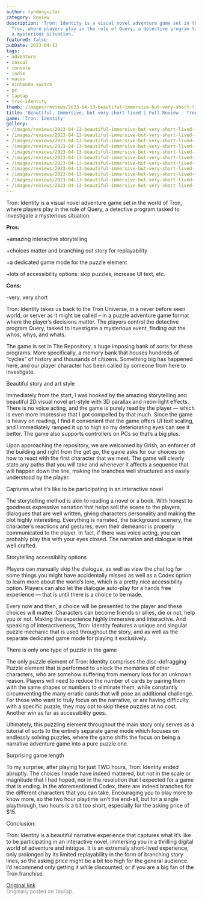 ```yaml
---
author: lyndonguitar
category: Review
description: 'Tron: Identity is a visual novel adventure game set in the world of
  Tron, where players play in the role of Query, a detective program tasked to investigate
  a mysterious situation.'
featured: false
pubDate: 2023-04-13
tags:
- adventure
- casual
- console
- indie
- macos
- nintendo switch
- pc
- taptap
- tron-identity
thumb: /images/reviews/2023-04-13-beautiful-immersive-but-very-short-lived--full-review---tron-identity-0.avif
title: 'Beautiful, Immersive, but very short-lived | Full Review - Tron: Identity'
game: 'Tron: Identity'
gallery:
- /images/reviews/2023-04-13-beautiful-immersive-but-very-short-lived--full-review---tron-identity-0.avif
- /images/reviews/2023-04-13-beautiful-immersive-but-very-short-lived--full-review---tron-identity-1.avif
- /images/reviews/2023-04-13-beautiful-immersive-but-very-short-lived--full-review---tron-identity-2.avif
- /images/reviews/2023-04-13-beautiful-immersive-but-very-short-lived--full-review---tron-identity-3.avif
- /images/reviews/2023-04-13-beautiful-immersive-but-very-short-lived--full-review---tron-identity-4.avif
- /images/reviews/2023-04-13-beautiful-immersive-but-very-short-lived--full-review---tron-identity-5.avif
- /images/reviews/2023-04-13-beautiful-immersive-but-very-short-lived--full-review---tron-identity-6.avif
- /images/reviews/2023-04-13-beautiful-immersive-but-very-short-lived--full-review---tron-identity-7.avif
- /images/reviews/2023-04-13-beautiful-immersive-but-very-short-lived--full-review---tron-identity-8.avif
- /images/reviews/2023-04-13-beautiful-immersive-but-very-short-lived--full-review---tron-identity-9.avif
- /images/reviews/2023-04-13-beautiful-immersive-but-very-short-lived--full-review---tron-identity-10.avif
---
```

Tron: Identity is a visual novel adventure game set in the world of Tron, where players play in the role of Query, a detective program tasked to investigate a mysterious situation.


**Pros:**


+amazing interactive storytelling

+choices matter and branching out story for replayability

+a dedicated game mode for the puzzle element

+lots of accessibility options: skip puzzles, increase UI text, etc.


**Cons:**


-very, very short

Tron: Identity takes us back to the Tron Universe, in a never before seen world, or server as it might be called – in a puzzle adventure game format where the player’s decisions matter. The players control the detective program Query, tasked to investigate a mysterious event, finding out the whos, whys, and whats.

The game is set in The Repository, a huge imposing bank of sorts for these programs. More specifically, a memory bank that houses hundreds of “cycles” of history and thousands of citizens. Something big has happened here, and our player character has been called by someone from here to investigate.

Beautiful story and art style

Immediately from the start, I was hooked by the amazing storytelling and beautiful 2D visual novel art-style with 3D parallax and neon-light effects. There is no voice acting, and the game is purely read by the player — which is even more impressive that I got compelled by that much.  Since the game is heavy on reading, I find it convenient that the game offers UI text scaling, and I immediately ramped it up to high so my deteriorating eyes can see it better. The game also supports controllers on PCs so that’s a big plus.

Upon approaching the repository, we are welcomed by Grish, an enforcer of the building and right from the get go, the game asks for our choices on how to react with the first character that we meet. The game will clearly state any paths that you will take and whenever it affects a sequence that will happen down the line, making the branches well structured and easily understood by the player.

Captures what it’s like to be participating in an interactive novel

The storytelling method is akin to reading a novel or a book. With honest to goodness expressive narration that helps sell the scene to the players, dialogues that are well written, giving characters personality and making the plot highly interesting. Everything is narrated, the background scenery, the character’s reactions and gestures, even their demeanor is properly communicated to the player. In fact, if there was voice acting, you can probably play this with your eyes closed. The narration and dialogue is that well crafted.

Storytelling accessibility options

Players can manually skip the dialogue, as well as view the chat log for some things you might have accidentally missed as well as a Codex option to learn more about the world’s lore, which is a pretty nice accessibility option. Players can also let the dialogue auto-play for a hands free experience — that is until there is a choice to be made.

Every now and then, a choice will be presented to the player and these choices will matter. Characters can become friends or allies, die or not, help you or not. Making the experience highly immersive and interactive. And speaking of interactiveness, Tron: Identity features a unique and singular puzzle mechanic that is used throughout the story, and as well as the separate dedicated game mode for playing it exclusively.

There is only one type of puzzle in the game

The only puzzle element of Tron: Identity comprises the disc-defragging Puzzle element that is performed to unlock the memories of other characters, who are somehow suffering from memory loss for an unknown reason. Players will need to reduce the number of cards by pairing them with the same shapes or numbers to eliminate them, while constantly circumventing the many erratic cards that will pose an additional challenge. For those who want to truly focus on the narrative, or are having difficulty with a specific puzzle, they may opt to skip these puzzles at no cost. Another win as far as accessibility goes.

Ultimately, this puzzling element throughout the main story only serves as a tutorial of sorts to the entirely separate game mode which focuses on endlessly solving puzzles, where the game shifts the focus on being a narrative adventure game into a pure puzzle one.

Surprising game length

To my surprise, after playing for just TWO hours, Tron: Identity ended abruptly. The choices I made have indeed mattered, but not in the scale or magnitude that I had hoped, nor in the resolution that I expected for a game that is ending. In the aforementioned Codex, there are indeed branches for the different characters that you can take. Encouraging you to play more to know more, so the two hour playtime isn’t the end-all, but for a single playthrough, two hours is a bit too short, especially for the asking price of $15.

Conclusion:

Tron: Identity is a beautiful narrative experience that captures what it’s like to be participating in an interactive novel, immersing you in a thrilling digital world of adventure and intrigue. It is an extremely short-lived experience, only prolonged by its limited replayability in the form of branching story lines, so the asking price might be a bit too high for the general audience. I’d recommend only getting it while discounted, or if you are a big fan of the Tron franchise.

[Original link](https://www.taptap.io/post/5100550)<br><span style="font-size: 0.95em; color: #888;">Originally posted on TapTap.</span>